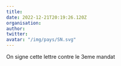 ```yaml
---
title: 
date: 2022-12-21T20:19:26.120Z
organisation: 
author: 
twitter: 
avatar: "/img/pays/SN.svg"
---
```


On signe cette lettre contre le 3eme mandat 